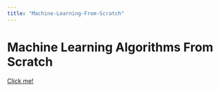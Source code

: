 ```yaml
---
title: "Machine-Learning-From-Scratch"
---
```


# Machine Learning Algorithms From Scratch

<a markdown=1 href="https://portfolio-website-omega-nine.vercel.app/blog">Click me!</a>
